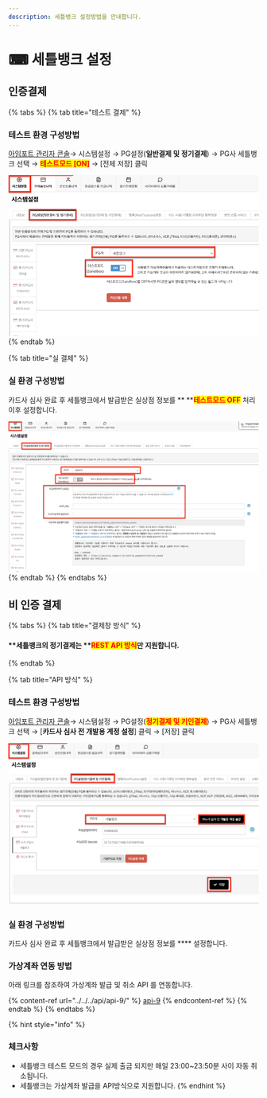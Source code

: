 ```yaml
---
description: 세틀뱅크 설정방법을 안내합니다.
---
```


# ⌨ 세틀뱅크 설정

## 인증결제

{% tabs %}
{% tab title="테스트 결제" %}
### 테스트 환경 구성방법

[아임포트 관리자 콘솔](https://admin.iamport.kr/)→ 시스템설정 → PG설정(**일반결제 및 정기결제**) → PG사 세틀뱅크 선택 → <mark style="color:red;">**테스트모드 \[ON]**</mark> → \[전체 저장] 클릭



![테스트 환경 설정예시](<../../../.gitbook/assets/image (20) (1) (1).png>)
{% endtab %}

{% tab title="실 결제" %}
### **실** 환경 구성방법

카드사 심사 완료 후 세틀뱅크에서 발급받은 실상점 정보를 ** **<mark style="color:red;">**테스트모드 OFF**</mark> 처리 이후 설정합니다.



![실 계정 설정 예시](<../../../.gitbook/assets/image (8) (1) (1).png>)
{% endtab %}
{% endtabs %}

## 비 인증 결제&#x20;

{% tabs %}
{% tab title="결제창 방식" %}
#### **세틀뱅크의 정기결제는 **<mark style="color:red;">**REST API 방식**</mark>**만 지원합니다.**
{% endtab %}

{% tab title="API 방식" %}
### 테스트 환경 구성방법

[아임포트 관리자 콘솔](https://admin.iamport.kr/)→ 시스템설정 → PG설정(<mark style="color:red;">**정기결제 및 키인결제**</mark>) → PG사 세틀뱅크 선택 → \[**카드사 심사 전 개발용 계정 설정**] 클릭 → \[저장] 클릭



![테스트 환경 설정 예시](<../../../.gitbook/assets/image (11) (1).png>)

### **실** 환경 구성방법

카드사 심사 완료 후 세틀뱅크에서 발급받은 실상점 정보를 **** 설정합니다.



### 가상계좌 연동 방법

아래 링크를 참조하여 가상계좌 발급 및 취소 API 를 연동합니다.

{% content-ref url="../../../api/api-9/" %}
[api-9](../../../api/api-9/)
{% endcontent-ref %}
{% endtab %}
{% endtabs %}

{% hint style="info" %}
### **체크사항**

* 세틀뱅크 테스트 모드의 경우 실제 출금 되지만 매일 23:00\~23:50분 사이 자동 취소됩니다.
* 세틀뱅크는 가상계좌 발급을 API방식으로 지원합니다.
{% endhint %}
